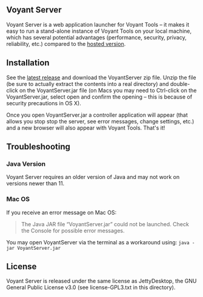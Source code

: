 ## Voyant Server ##

Voyant Server is a web application launcher for Voyant Tools – it makes it easy to run a stand-alone instance of Voyant Tools on your local machine, which has several potential advantages (performance, security, privacy, reliability, etc.) compared to the [hosted version](http://voyant-tools.org).

## Installation ##

See the [latest release](https://github.com/voyanttools/VoyantServer/releases/latest) and download the VoyantServer zip file. Unzip the file (be sure to actually extract the contents into a real directory) and double-click on the VoyantServer.jar file (on Macs you may need to Ctrl-click on the VoyantServer.jar, select open and confirm the opening – this is because of security precautions in OS X).

Once you open VoyantServer.jar a controller application will appear (that allows you stop stop the server, see error messages, change settings, etc.) and a new browser will also appear with Voyant Tools. That's it!

## Troubleshooting ##

### Java Version ###

Voyant Server requires an older version of Java and may not work on versions newer than 11.

### Mac OS ###

If you receive an error message on Mac OS:
> The Java JAR file “VoyantServer.jar” could not be launched. Check the Console for possible error messages.

You may open VoyantServer via the terminal as a workaround using: `java -jar VoyantServer.jar`


## License ##
Voyant Server is released under the same license as JettyDesktop, the GNU General Public License v3.0 (see license-GPL3.txt in this directory).
